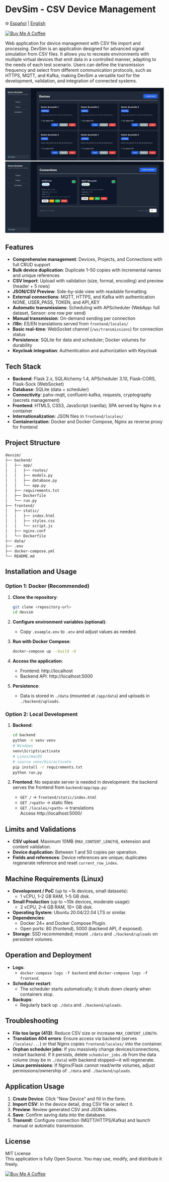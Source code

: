 # DevSim - CSV Device Management

🌐 [Español](./README.md) | [English](./README.en.md)

<a href="https://www.buymeacoffee.com/joluben" target="_blank">
  <img src="https://cdn.buymeacoffee.com/buttons/v2/default-blue.png" alt="Buy Me A Coffee" width="150">
</a>

Web application for device management with CSV file import and processing. DevSim is an application designed for advanced signal simulation from CSV files. It allows you to recreate environments with multiple virtual devices that emit data in a controlled manner, adapting to the needs of each test scenario. Users can define the transmission frequency and select from different communication protocols, such as HTTPS, MQTT, and Kafka, making DevSim a versatile tool for the development, validation, and integration of connected systems.

![Device list](./screenshots/image%20devices.jpg)
![Connection list](./screenshots/image%20connections.jpg)

## Features

- **Comprehensive management**: Devices, Projects, and Connections with full CRUD support  
- **Bulk device duplication**: Duplicate 1–50 copies with incremental names and unique references  
- **CSV Import**: Upload with validation (size, format, encoding) and preview (header + 5 rows)  
- **JSON/CSV Preview**: Side-by-side view with readable formatting  
- **External connections**: MQTT, HTTPS, and Kafka with authentication NONE, USER_PASS, TOKEN, and API_KEY  
- **Automatic transmissions**: Scheduling with APScheduler (WebApp: full dataset, Sensor: one row per send)  
- **Manual transmission**: On-demand sending per connection  
- **i18n**: ES/EN translations served from `frontend/locales/`  
- **Basic real-time**: WebSocket channel (`/ws/transmissions`) for connection status  
- **Persistence**: SQLite for data and scheduler; Docker volumes for durability  
- **Keycloak integration**: Authentication and authorization with Keycloak  

## Tech Stack

- **Backend**: Flask 2.x, SQLAlchemy 1.4, APScheduler 3.10, Flask-CORS, Flask-Sock (WebSocket)  
- **Database**: SQLite (data + scheduler)  
- **Connectivity**: paho-mqtt, confluent-kafka, requests, cryptography (secrets management)  
- **Frontend**: HTML5, CSS3, JavaScript (vanilla); SPA served by Nginx in a container  
- **Internationalization**: JSON files in `frontend/locales/`  
- **Containerization**: Docker and Docker Compose, Nginx as reverse proxy for frontend  

## Project Structure

```
devsim/
├── backend/
│   ├── app/
│   │   ├── routes/
│   │   ├── models.py
│   │   ├── database.py
│   │   └── app.py
│   ├── requirements.txt
│   ├── Dockerfile
│   └── run.py
├── frontend/
│   ├── static/
│   │   ├── index.html
│   │   ├── styles.css
│   │   └── script.js
│   ├── nginx.conf
│   └── Dockerfile
├── data/
├── .env
├── docker-compose.yml
└── README.md
```

## Installation and Usage

### Option 1: Docker (Recommended)

1. **Clone the repository**:
   ```bash
   git clone <repository-url>
   cd devsim
   ```

2. **Configure environment variables (optional)**:
   - Copy `.example.env` to `.env` and adjust values as needed.  

3. **Run with Docker Compose**:
   ```bash
   docker-compose up --build -d
   ```

4. **Access the application**:
   - Frontend: http://localhost  
   - Backend API: http://localhost:5000  

5. **Persistence**:
   - Data is stored in `./data` (mounted at `/app/data`) and uploads in `./backend/uploads`.

### Option 2: Local Development

1. **Backend**:
   ```bash
   cd backend
   python -m venv venv
   # Windows
   venv\Scripts\activate
   # Linux/macOS
   # source venv/bin/activate
   pip install -r requirements.txt
   python run.py
   ```

2. **Frontend**:
   No separate server is needed in development: the backend serves the frontend from `backend/app/app.py`:
   - `GET /` → `frontend/static/index.html`  
   - `GET /<path>` → static files  
   - `GET /locales/<path>` → translations  
   Access http://localhost:5000/  

## Limits and Validations

- **CSV upload**: Maximum 10MB (`MAX_CONTENT_LENGTH`), extension and content validation.  
- **Device duplication**: Between 1 and 50 copies per operation.  
- **Fields and references**: Device references are unique; duplicates regenerate reference and reset `current_row_index`.  

## Machine Requirements (Linux)

- **Development / PoC** (up to ~1k devices, small datasets):  
  - 1 vCPU, 1–2 GB RAM, 1–5 GB disk.  
- **Small Production** (up to ~10k devices, moderate usage):  
  - 2 vCPU, 2–4 GB RAM, 10+ GB disk.  
- **Operating System**: Ubuntu 20.04/22.04 LTS or similar.  
- **Dependencies**:  
  - Docker 24+ and Docker Compose Plugin.  
  - Open ports: 80 (frontend), 5000 (backend API, if exposed).  
- **Storage**: SSD recommended; mount `./data` and `./backend/uploads` on persistent volumes.  

## Operation and Deployment

- **Logs**:  
  - `docker-compose logs -f backend` and `docker-compose logs -f frontend`.  
- **Scheduler restart**:  
  - The scheduler starts automatically; it shuts down cleanly when containers stop.  
- **Backups**:  
  - Regularly back up `./data` and `./backend/uploads`.  

## Troubleshooting

- **File too large (413)**: Reduce CSV size or increase `MAX_CONTENT_LENGTH`.  
- **Translation 404 errors**: Ensure access via backend (serves `/locales/...`) or that Nginx copies `frontend/locales/` into the container.  
- **Orphan scheduler jobs**: If you massively change devices/connections, restart backend. If it persists, delete `scheduler_jobs.db` from the data volume (may be in `./data`) with backend stopped—it will regenerate.  
- **Linux permissions**: If Nginx/Flask cannot read/write volumes, adjust permissions/ownership of `./data` and `./backend/uploads`.  

## Application Usage

1. **Create Device**: Click "New Device" and fill in the form.  
2. **Import CSV**: In the device detail, drag CSV file or select it.  
3. **Preview**: Review generated CSV and JSON tables.  
4. **Save**: Confirm saving data into the database.  
5. **Transmit**: Configure connection (MQTT/HTTPS/Kafka) and launch manual or automatic transmission.  

## License

MIT License  
This application is fully Open Source. You may use, modify, and distribute it freely.

<a href="https://www.buymeacoffee.com/joluben" target="_blank">
  <img src="https://cdn.buymeacoffee.com/buttons/v2/default-yellow.png" alt="Buy Me A Coffee" width="250">
</a>
